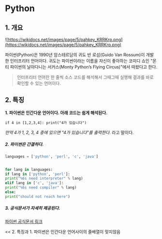 # Python





## 1. 개요



![https://wikidocs.net/images/page/5/pahkey_KRRKrp.png](https://wikidocs.net/images/page/5/pahkey_KRRKrp.png)

파이썬(Python)은 1990년 암스테르담의 귀도 반 로섬(Guido Van Rossum)이 개발한 인터프리터 언어이다. 귀도는 파이썬이라는 이름을 자신이 좋아하는 코미디 쇼인 "몬티 파이썬의 날아다니는 서커스(Monty Python’s Flying Circus)"에서 따왔다고 한다.

> 인터프리터 언어란 한 줄씩 소스 코드를 해석해서 그때그때 실행해 결과를 바로 확인할 수 있는 언어이다.



## 2. 특징 



**1. 파이썬은 인간다운 언어이다. 아래 코드는 쉽게 해석된다.**





`if 4 in [1,2,3,4]: print("4가 있습니다")`

*만약 4가 1, 2, 3, 4 중에 있으면 "4가 있습니다"를 출력한다.* 라고 말이다.



##### 2. 파이썬은 간결하다.

```python simple.py
languages = ['python', 'perl', 'c', 'java']


for lang in languages:
if lang in ['python', 'perl']:
print("%6s need interpreter" % lang)
elif lang in ['c', 'java']:
print("%6s need compiler" % lang)
else:
print("should not reach here")
```


##### 3. 공식문서가 자세히 제공된다.

[파이썬 공식문서 링크](https://docs.python.org/3/) 

   





<<  2. 특징과 1. 파이썬은 인간다운 언어사이의 줄배열이 맞지않음



